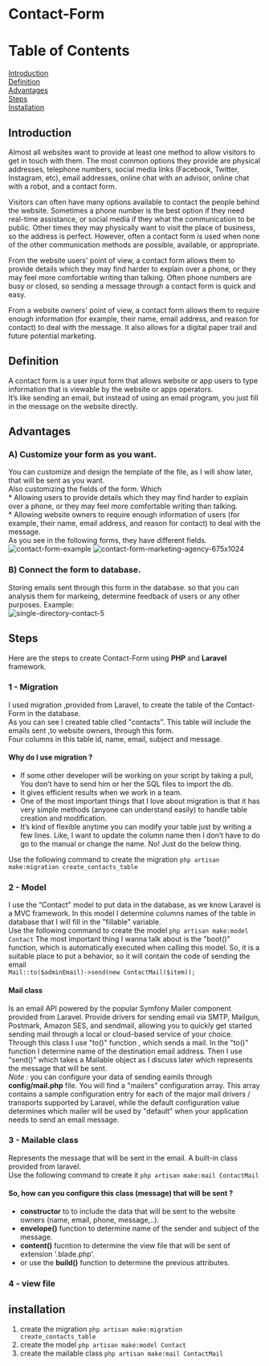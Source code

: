 # Contact-Form
# Table of Contents
[Introduction](#Introduction)          
[Definition](#Definition)                 
[Advantages](#Advantages)    
[Steps](#Steos)  
[Installation](#Installation)



## Introduction
Almost all websites want to provide at least one method to allow visitors to get in touch with them. The most common options they provide are physical addresses, telephone numbers, social media links (Facebook, Twitter, Instagram, etc), email addresses, online chat with an advisor, online chat with a robot, and a contact form.      

Visitors can often have many options available to contact the people behind the website. Sometimes a phone number is the best option if they need real-time assistance, or social media if they what the communication to be public. Other times they may physically want to visit the place of business, so the address is perfect. However, often a contact form is used when none of the other communication methods are possible, available, or appropriate.      

From the website users' point of view, a contact form allows them to provide details which they may find harder to explain over a phone, or they may feel more comfortable writing than talking. Often phone numbers are busy or closed, so sending a message through a contact form is quick and easy.    

From a website owners' point of view, a contact form allows them to require enough information (for example, their name, email address, and reason for contact) to deal with the message. It also allows for a digital paper trail and future potential marketing.   


## Definition   
A contact form is a user input form that allows website or app users to type information that is viewable by the website or apps operators.    
It’s like sending an email, but instead of using an email program, you just fill in the message on the website directly.   

## Advantages
### A) Customize your form as you want.       
You can customize and design the template of the file, as I will show later, that will be sent as you want.    
Also customizing the fields of the form. Which      
    * Allowing users to provide details which they may find harder to explain over a phone, or they may feel more comfortable writing than talking.      
    * Allowing website owners to require enough information of users (for example, their name, email address, and reason for contact) to deal with the message.    
As you see in the following forms, they have different fields.     
![contact-form-example](https://github.com/AnasBarakat01/Contact-Form/assets/155667484/7afc79a7-17ce-431f-8292-e202f921729a)
![contact-form-marketing-agency-675x1024](https://github.com/AnasBarakat01/Contact-Form/assets/155667484/e06b0454-1ad8-4b45-90e3-8985d7de817e)

### B) Connect the form to database.
Storing emails sent through this form in the database. so that you can analysis them for markeing, determine feedback of users or
any other purposes. Example:     
![single-directory-contact-5](https://github.com/AnasBarakat01/Contact-Form/assets/155667484/a5866dfa-267d-4810-a0fd-49addbfc7e51)

## Steps       
Here are the steps to create Contact-Form using **PHP** and **Laravel** framework.     
### 1 - Migration    
I used migration ,provided from Laravel, to create the table of the Contact-Form in the database.     
As you can see I created table clled "contacts". This table will include the emails sent ,to website owners, through this form.    
Four columns in this table id, name, email, subject and message.     
#### Why do I use migration ?     
* If some other developer will be working on your script by taking a pull, You don’t have to send him or her the SQL files to import the db.    
* It gives efficient results when we work in a team.              
* One of the most important things that I love about migration is that it has very simple methods (anyone can understand easily) to handle table creation and modification.      
* It’s kind of flexible anytime you can modify your table just by writing a few lines. Like, I want to update the column name then I don’t have to do go to the manual or change the name. No! Just do the below thing.

Use the following command to create the migration `php artisan make:migration create_contacts_table`    

### 2 - Model     
I use the “Contact" model to put data in the database, as we know Laravel is a MVC framework. In this model I determine columns names of the table in database that I will fill in the "fillable" variable.      
Use the following command to create the model  `php artisan make:model Contact`
The most important thing I wanna talk about is the "boot()" function, which is automatically executed when calling this model. So, it is a suitable place to put a behavior, so it will contain the code of sending the email     
` Mail::to($adminEmail)->send(new ContactMail($item)); `

#### Mail class
Is an email API powered by the popular Symfony Mailer component provided from Laravel. Provide drivers for sending email via SMTP, Mailgun, Postmark, Amazon SES, and sendmail, allowing you to quickly get started sending mail through a local or cloud-based service of your choice.        
Through this class I use "to()" function , which sends a mail. In the "to()" function I determine name of the destination email address. Then I use "send()" which takes a Mailable object as I discuss later which represents the message that will be sent.             
_Note :_ you can configure your data of sending eamils through **config/mail.php** file. You will find a "mailers" configuration array. This array contains a sample configuration entry for each of the major mail drivers / transports supported by Laravel, while the default configuration value determines which mailer will be used by "default" when your application needs to send an email message.

### 3 - Mailable class
Represents the message that will be sent in the email. A built-in class provided from laravel.     
Use the following command to create it  `php artisan make:mail ContactMail`       
#### So, how can you configure this class (message) that will be sent ?
* **constructor** to to include the data that will be sent to the website owners (name, email, phone, message,..).  
* **envelope()** function to determine name of the sender and subject of the message.
* **content()** fucntion to determine the view file that will be sent of extension '.blade.php'.
* or use the **build()** function to determine the previous attributes.     

### 4 - view file














## installation

1. create the migration `php artisan make:migration create_contacts_table`
2. create the model `php artisan make:model Contact`
3. create the mailable class  `php artisan make:mail ContactMail`  

